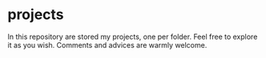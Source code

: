 # projects

In this repository are stored my projects, one per folder. Feel free to explore it as you wish.
Comments and advices are warmly welcome.
